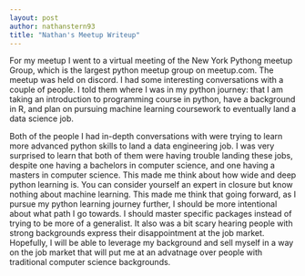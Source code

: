```yaml
---
layout: post
author: nathanstern93
title: "Nathan's Meetup Writeup"
---
```

For my meetup I went to a virtual meeting of the New York Pythong meetup Group, which is the largest python meetup group on meetup.com. The meetup was held on discord. I had some interesting conversations with a couple of people. I told them where I was in my python journey: that I am taking an introduction to programming course in python, have a background in R, and plan on pursuing machine learning coursework to eventually land a data science job. 

Both of the people I had in-depth conversations with were trying to learn more advanced python skills to land a data engineering job. I was very surprised to learn that both of them were having trouble landing these jobs, despite one having a bachelors in computer science, and one having a masters in computer science. This made me think about how wide and deep python learning is. You can consider yourself an expert in closure but know nothing about machine learning. This made me think that going forward, as I pursue my python learning journey further, I should be more intentional about what path I go towards. I should master specific packages instead of trying to be more of a generalist. It also was a bit scary hearing people with strong backgrounds express their disappointment at the job market. Hopefully, I will be able to leverage my background and sell myself in a way on the job market that will put me at an advatnage over people with traditional computer science backgrounds.
